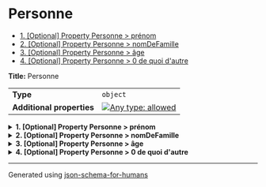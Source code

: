 # Personne

- [1. [Optional] Property Personne > prénom](#pr_nom-a96e6f6d)
- [2. [Optional] Property Personne > nomDeFamille](#nomDeFamille-696c6c65)
- [3. [Optional] Property Personne > âge](#a_ge-c3a26765)
- [4. [Optional] Property Personne > 0 de quoi d'autre](#a0_de_quoi_d_autre-75747265)

**Title:** Personne

|                           |                                                                                                                                   |
| ------------------------- | --------------------------------------------------------------------------------------------------------------------------------- |
| **Type**                  | `object`                                                                                                                          |
| **Additional properties** | [![Any type: allowed](https://img.shields.io/badge/Any%20type-allowed-green)](# "Additional Properties of any type are allowed.") |

<details>
<summary><strong> <a name="pr_nom-a96e6f6d"></a>1. [Optional] Property Personne > prénom</strong>  

</summary>
<blockquote>

|          |          |
| -------- | -------- |
| **Type** | `string` |

**Description:** Le prénom de la personne.

</blockquote>
</details>

<details>
<summary><strong> <a name="nomDeFamille-696c6c65"></a>2. [Optional] Property Personne > nomDeFamille</strong>  

</summary>
<blockquote>

|          |          |
| -------- | -------- |
| **Type** | `string` |

**Description:** Le nom de famille de la personne.

</blockquote>
</details>

<details>
<summary><strong> <a name="a_ge-c3a26765"></a>3. [Optional] Property Personne > âge</strong>  

</summary>
<blockquote>

|          |           |
| -------- | --------- |
| **Type** | `integer` |

**Description:** L'âge en années qui doit être plus grand ou égal à 0.

| Restrictions |        |
| ------------ | ------ |
| **Minimum**  | &ge; 0 |

</blockquote>
</details>

<details>
<summary><strong> <a name="a0_de_quoi_d_autre-75747265"></a>4. [Optional] Property Personne > 0 de quoi d'autre</strong>  

</summary>
<blockquote>

|          |          |
| -------- | -------- |
| **Type** | `string` |

**Examples:** 

```json
"🖖"
```
```json
"صباح الخير"
```
```json
"你好"
```

</blockquote>
</details>

----------------------------------------------------------------------------------------------------------------------------
Generated using [json-schema-for-humans](https://github.com/coveooss/json-schema-for-humans)
